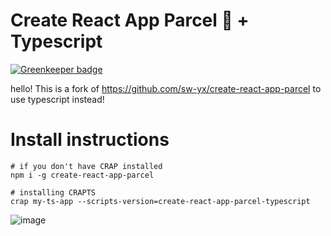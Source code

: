 # Create React App Parcel 💩 + Typescript

[![Greenkeeper badge](https://badges.greenkeeper.io/assuncaocharles/create-react-app-parcel-typescript.svg)](https://greenkeeper.io/)

hello! This is a fork of <https://github.com/sw-yx/create-react-app-parcel> to use typescript instead!

# Install instructions

```
# if you don't have CRAP installed
npm i -g create-react-app-parcel

# installing CRAPTS
crap my-ts-app --scripts-version=create-react-app-parcel-typescript
```

![image](https://user-images.githubusercontent.com/35976578/40879229-f31614cc-666a-11e8-9432-64f46cc13e3f.png)
